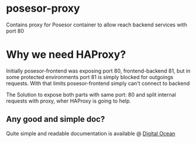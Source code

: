 # posesor-proxy
Contains proxy for Posesor container to allow reach backend services with port 80

# Why we need HAProxy?
Initially posesor-frontend was exposing port 80, frontend-backend 81, but in some protected environments port 81 is simply blocked for outgoings requests. With that limits posesor-frontend simply can't connect to backend

The Solution to expose both parts with same port: 80 and split internal requests with proxy, wher HAProxy is going to help.

## Any good and simple doc?

Quite simple and readable documentation is available @ [Digital Ocean](https://www.digitalocean.com/community/tutorials/an-introduction-to-haproxy-and-load-balancing-concepts#layer-7-load-balancing)